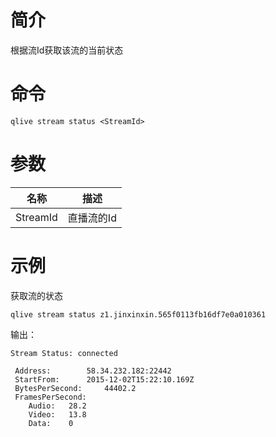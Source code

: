 # 简介

根据流Id获取该流的当前状态

# 命令

```
qlive stream status <StreamId>
```

# 参数

|名称|描述|
|--------|---------|
|StreamId|直播流的Id|

# 示例

获取流的状态

```
qlive stream status z1.jinxinxin.565f0113fb16df7e0a010361
```

输出：

```
Stream Status: connected

 Address:		 58.34.232.182:22442
 StartFrom:		 2015-12-02T15:22:10.169Z
 BytesPerSecond:	 44402.2
 FramesPerSecond:
    Audio:	 28.2
    Video:	 13.8
    Data:	 0
```